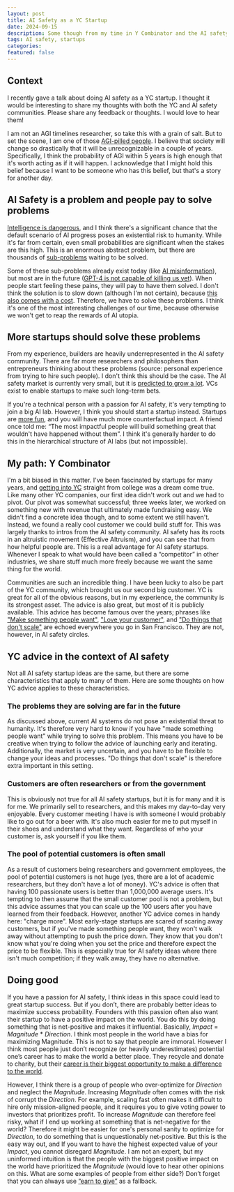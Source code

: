 ```yaml
---
layout: post
title: AI Safety as a YC Startup
date: 2024-09-15
description: Some though from my time in Y Combinator and the AI safety community
tags: AI safety, startups
categories: 
featured: false
---
```


## Context

I recently gave a talk about doing AI safety as a YC startup. I thought it would be interesting to share my thoughts with both the YC and AI safety communities. Please share any feedback or thoughts. I would love to hear them!

I am not an AGI timelines researcher, so take this with a grain of salt. But to set the scene, I am one of those [AGI-pilled people](https://situational-awareness.ai/). I believe that society will change so drastically that it will be unrecognizable in a couple of years. Specifically, I think the probability of AGI within 5 years is high enough that it's worth acting as if it will happen. I acknowledge that I might hold this belief because I want to be someone who has this belief, but that's a story for another day.

## AI Safety is a problem and people pay to solve problems

[Intelligence is dangerous](https://www.youtube.com/watch?v=uRPgW60oJnM), and I think there's a significant chance that the default scenario of AI progress poses an existential risk to humanity. While it's far from certain, even small probabilities are significant when the stakes are this high. This is an enormous abstract problem, but there are thousands of [sub-problems](https://arxiv.org/abs/1606.06565) waiting to be solved.

Some of these sub-problems already exist today (like [AI misinformation](https://www.ycombinator.com/companies/nuanced-inc)), but most are in the future ([GPT-4 is not capable of killing us yet](https://cdn.openai.com/gpt-4o-system-card.pdf)). When people start feeling these pains, they will pay to have them solved. I don't think the solution is to slow down (although I'm not certain), because [this also comes with a cost](https://vitalik.eth.limo/general/2023/11/27/techno_optimism.html#tech). Therefore, we have to solve these problems. I think it's one of the most interesting challenges of our time, because otherwise we won't get to reap the rewards of AI utopia.

## More startups should solve these problems

From my experience, builders are heavily underrepresented in the AI safety community. There are far more researchers and philosophers than entrepreneurs thinking about these problems (source: personal experience from trying to hire such people). I don't think this should be the case. The AI safety market is currently very small, but it is [predicted to grow a lot](https://www.aiat.report). VCs exist to enable startups to make such long-term bets.

If you're a technical person with a passion for AI safety, it's very tempting to join a big AI lab. However, I think you should start a startup instead. Startups are [more fun](https://www.youtube.com/watch?v=sM2reZib2RY), and you will have much more counterfactual impact. A friend once told me: “The most impactful people will build something great that wouldn't have happened without them”. I think it's generally harder to do this in the hierarchical structure of AI labs (but not impossible).

## My path: Y Combinator

I'm a bit biased in this matter. I've been fascinated by startups for many years, and [getting into YC](https://www.ycombinator.com/companies/vectorview/) straight from college was a dream come true. Like many other YC companies, our first idea didn't work out and we had to pivot. Our pivot was somewhat successful; three weeks later, we worked on something new with revenue that ultimately made fundraising easy. We didn't find a concrete idea though, and to some extent we still haven't. Instead, we found a really cool customer we could build stuff for. This was largely thanks to intros from the AI safety community. AI safety has its roots in an altruistic movement (Effective Altruism), and you can see that from how helpful people are. This is a real advantage for AI safety startups. Whenever I speak to what would have been called a “competitor” in other industries, we share stuff much more freely because we want the same thing for the world.

Communities are such an incredible thing. I have been lucky to also be part of the YC community, which brought us our second big customer. YC is great for all of the obvious reasons, but in my experience, the community is its strongest asset. The advice is also great, but most of it is publicly available. This advice has become famous over the years; phrases like ["Make something people want"](https://paulgraham.com/good.html), ["Love your customer"](https://www.youtube.com/watch?v=LJay5YW4fLA), and ["Do things that don't scale"](https://paulgraham.com/ds.html) are echoed everywhere you go in San Francisco. They are not, however, in AI safety circles.

## YC advice in the context of AI safety

Not all AI safety startup ideas are the same, but there are some characteristics that apply to many of them. Here are some thoughts on how YC advice applies to these characteristics.

### The problems they are solving are far in the future

As discussed above, current AI systems do not pose an existential threat to humanity. It's therefore very hard to know if you have "made something people want" while trying to solve this problem. This means you have to be creative when trying to follow the advice of launching early and iterating. Additionally, the market is very uncertain, and you have to be flexible to change your ideas and processes. "Do things that don't scale" is therefore extra important in this setting.

### Customers are often researchers or from the government

This is obviously not true for all AI safety startups, but it is for many and it is for me. We primarily sell to researchers, and this makes my day-to-day very enjoyable. Every customer meeting I have is with someone I would probably like to go out for a beer with. It's also much easier for me to put myself in their shoes and understand what they want. Regardless of who your customer is, ask yourself if you like them.

### The pool of potential customers is often small

As a result of customers being researchers and government employees, the pool of potential customers is not huge (yes, there are a lot of academic researchers, but they don't have a lot of money). YC's advice is often that having 100 passionate users is better than 1,000,000 average users. It's tempting to then assume that the small customer pool is not a problem, but this advice assumes that you can scale up the 100 users after you have learned from their feedback. However, another YC advice comes in handy here: "charge more". Most early-stage startups are scared of scaring away customers, but if you've made something people want, they won't walk away without attempting to push the price down. They know that you don't know what you're doing when you set the price and therefore expect the price to be flexible. This is especially true for AI safety ideas where there isn't much competition; if they walk away, they have no alternative.

## Doing good

If you have a passion for AI safety, I think ideas in this space could lead to great startup success. But if you don’t, there are probably better ideas to maximize success probability. Founders with this passion often also want their startup to have a positive impact on the world. You do this by doing something that is net-positive and makes it influential. Basically, *Impact* = *Magnitude* * *Direction*. I think most people in the world have a bias for maximizing Magnitude. This is not to say that people are immoral. However I think most people just don’t recognize (or heavily underestimates) potential one’s career has to make the world a better place. They recycle and donate to charity, but their [career is their biggest opportunity to make a difference to the world](https://80000hours.org/key-ideas-2023/make-a-difference-with-your-career/).

However, I think there is a group of people who over-optimize for *Direction* and neglect the *Magnitude*. Increasing *Magnitude* often comes with the risk of corrupt the *Direction*. For example, scaling fast often makes it difficult to hire only mission-aligned people, and it requires you to give voting power to investors that prioritizes profit. To increase *Magnitude* can therefore feel risky, what if I end up working at something that is net-negative for the world? Therefore it might be easier for one's personal sanity to optimize for *Direction*, to do something that is unquestionably net-positive. But this is the easy way out, and If you want to have the highest expected value of your *Impact*, you cannot disregard *Magnitude*. I am not an expert, but my uninformed intuition is that the people with the biggest positive impact on the world have prioritized the *Magnitude* (would love to hear other opinions on this. What are some examples of people from either side?) Don’t forget that you can always use [“earn to give”](https://80000hours.org/articles/earning-to-give/) as a fallback.

